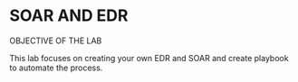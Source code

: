 # SOAR AND EDR

OBJECTIVE OF THE LAB

This lab focuses on creating your own EDR and SOAR and create playbook to automate the process.
